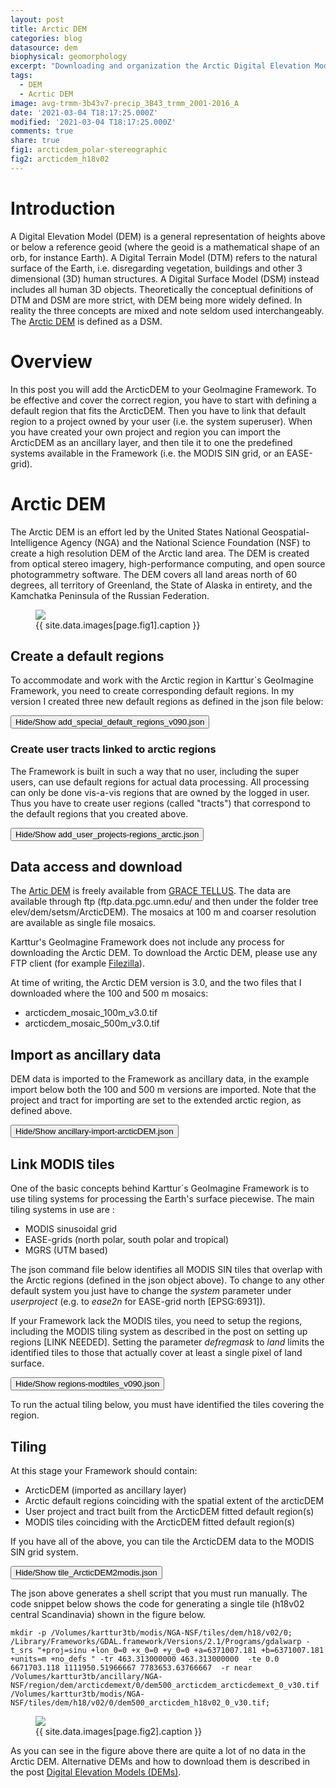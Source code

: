 ```yaml
---
layout: post
title: Arctic DEM
categories: blog
datasource: dem
biophysical: geomorphology
excerpt: "Downloading and organization the Arctic Digital Elevation Model (DEM)"
tags:
  - DEM
  - Acrtic DEM
image: avg-trmm-3b43v7-precip_3B43_trmm_2001-2016_A
date: '2021-03-04 T18:17:25.000Z'
modified: '2021-03-04 T18:17:25.000Z'
comments: true
share: true
fig1: arcticdem_polar-stereographic
fig2: arcticdem_h18v02
---
```

<script src="https://karttur.github.io/common/assets/js/karttur/togglediv.js"></script>

# Introduction

A Digital Elevation Model (DEM) is a general representation of heights above or below a reference geoid (where the geoid is a mathematical shape of an orb, for instance Earth). A Digital Terrain Model (DTM) refers to the natural surface of the Earth, i.e. disregarding vegetation, buildings and other 3 dimensional (3D) human structures. A Digital Surface Model (DSM) instead includes all human 3D objects. Theoretically the conceptual definitions of DTM and DSM are more strict, with DEM being more widely defined. In reality the three concepts are mixed and note seldom used interchangeably. The [Arctic DEM](https://www.pgc.umn.edu/data/arcticdem/) is defined as a DSM.

# Overview

In this post you will add the ArcticDEM to your GeoImagine Framework. To be effective and cover the correct region, you have to start with defining a default region that fits the ArcticDEM. Then you have to link that default region to a project owned by your user (i.e. the system superuser). When you have created your own project and region you can import the ArcticDEM as an ancillary layer, and then tile it to one the predefined systems available in the Framework (i.e. the MODIS SIN grid, or an EASE-grid).

# Arctic DEM

The Arctic DEM is an effort led by the United States National Geospatial-Intelligence Agency (NGA) and the National Science Foundation (NSF) to create a high resolution DEM of the Arctic land area. The DEM is created from optical stereo imagery, high-performance computing, and open source photogrammetry software. The DEM covers all land areas north of 60 degrees, all territory of Greenland, the State of Alaska in entirety, and the Kamchatka Peninsula of the Russian Federation.

<figure>
<img src="{{ site.commonurl }}/images/{{ site.data.images[page.fig1].file }}">
<figcaption> {{ site.data.images[page.fig1].caption }} </figcaption>
</figure>

## Create a default regions

To accommodate and work with the Arctic region in Karttur´s GeoImagine Framework, you need to create corresponding default regions. In my version I created three new default regions as defined in the json file below:

<button id= "togglecreateregion" onclick="hiddencode('createregion')">Hide/Show add_special_default_regions_v090.json</button>

<div id="createregion" style="display:none">

{% capture text-capture %}
{% raw %}

```
{
  "userproject": {
    "userid": "karttur",
    "projectid": "karttur",
    "tractid": "karttur",
    "siteid": "*",
    "plotid": "*",
    "system": "system"
  },
  "period": {
    "timestep": "static"
  },
  "process": [
    {
      "processid": "DefaultRegionFromCoords",
      "overwrite": false,
      "parameters": {
        "regioncat": "global",
        "regionid": "arcticdem",
        "regionname": "Arctic circumpolar DEM",
        "parentid": "globe",
        "parentcat": "globe",
        "epsg": "4326",
        "stratum": "1",
        "minx": -180,
        "miny": 58,
        "maxx": 180,
        "maxy": 90,
        "version": "1.0",
        "title": "Global arctic DEM",
        "label": "Region covering 60 to 90 degrees north, coinciding with the core region of the Arctic DEM."
      },
      "dstpath": {
        "volume": "geoinfo2021"
      }
    },
    {
      "processid": "DefaultRegionFromCoords",
      "overwrite": false,
      "parameters": {
        "regioncat": "global",
        "regionid": "arcticland",
        "regionname": "Arctic circumpolar land",
        "parentid": "globe",
        "parentcat": "globe",
        "stratum": "1",
        "minx": -180,
        "miny": 58,
        "maxx": 180,
        "maxy": 84,
        "version": "1",
        "title": "Global arctic land zone",
        "label": "Region covering arctic cricumpolar land masses extending from 58 to 84 degrees north."
      },
      "dstpath": {
        "volume": "geoinfo2021"
      },
      "dstcomp": [
        {
          "arcticland": {
            "masked": "N",
            "measure": "N",
            "source": "karttur",
            "product": "pubroi",
            "content": "roi",
            "layerid": "defreg",
            "prefix": "defreg",
            "suffix": "v010",
            "dataunit": "boundary",
            "celltype": "vector",
            "cellnull": "0"
          }
        }
      ]
    },
    {
      "processid": "DefaultRegionFromCoords",
      "overwrite": false,
      "parameters": {
        "regioncat": "global",
        "regionid": "arcticdemext",
        "regionname": "Arctic circumpolar DEM",
        "parentid": "globe",
        "parentcat": "globe",
        "stratum": "1",
        "minx": -180,
        "miny": 50,
        "maxx": 180,
        "maxy": 90,
        "version": "1",
        "title": "Global arctic extended DEM",
        "label": "Region covering 50 to 90 degrees north, coinciding with the extended region of the Arctic DEM."
      }
    }
  ]
}
```

{% endraw %}
{% endcapture %}
{% include widgets/toggle-code.html  toggle-text=text-capture  %}
</div>

### Create user tracts linked to arctic regions

The Framework is built in such a way that no user, including the super users, can use default regions for actual data processing. All processing can only be done vis-a-vis regions that are owned by the logged in user. Thus you have to create user regions (called "tracts") that correspond to the default regions that you created above.

<button id= "togglecreatedefregproj" onclick="hiddencode('defregproj')">Hide/Show add_user_projects-regions_arctic.json</button>

<div id="defregproj" style="display:none">

{% capture text-capture %}
{% raw %}

```
{
  "userproject": {
    "userid": "karttur",
    "projectid": "karttur",
    "tractid": "karttur",
    "siteid": "*",
    "plotid": "*",
    "system": "system"
  },
  "period": {
    "timestep": "static"
  },
  "process": [
    {
      "processid": "ManageDefRegProj",
      "overwrite": false,
      "parameters": {
        "defaultregion": "arcticland",
        "tractid": "karttur-arcticland",
        "tractname": "karttur arcticland",
        "projid": "karttur-arcticland",
        "projname": "karttur arcticland",
        "tracttitle": "Karttur arcticland",
        "tractlabel": "Karttur arcticland",
        "projtitle": "Karttur arcticland",
        "projlabel": "Karttur arcticland"
      }
    },
    {
      "processid": "ManageDefRegProj",
      "overwrite": false,
      "parameters": {
        "defaultregion": "arcticdem",
        "tractid": "karttur-arcticdem",
        "tractname": "karttur arcticdem",
        "projid": "karttur-arcticdem",
        "projname": "karttur arcticdem",
        "tracttitle": "Karttur arcticdem",
        "tractlabel": "Karttur arcticdem",
        "projtitle": "Karttur arcticdem",
        "projlabel": "Karttur arcticdem"
      }
    },
    {
      "processid": "ManageDefRegProj",
      "overwrite": false,
      "parameters": {
        "defaultregion": "arcticdemext",
        "tractid": "karttur-arcticdemext",
        "tractname": "karttur arcticdemext",
        "projid": "karttur-arcticdemext",
        "projname": "karttur arcticdemext",
        "tracttitle": "Karttur arcticdemext",
        "tractlabel": "Karttur arcticdemext",
        "projtitle": "Karttur arcticdemext",
        "projlabel": "Karttur arcticdemext"
      }
    }
  ]
}

```
{% endraw %}
{% endcapture %}
{% include widgets/toggle-code.html  toggle-text=text-capture  %}
</div>

## Data access and download

The [Artic DEM](https://www.pgc.umn.edu/data/arcticdem/) is freely available from [GRACE TELLUS](http://data.pgc.umn.edu/elev/dem/setsm/ArcticDEM). The data are available through ftp (ftp.data.pgc.umn.edu/ and then under the folder tree elev/dem/setsm/ArcticDEM). The mosaics at 100 m and coarser resolution are available as single file mosaics.

Karttur's GeoImagine Framework does not include any process for downloading the Arctic DEM. To download the Arctic DEM, please use any FTP client (for example [Filezilla](https://filezilla-project.org)).

At time of writing, the Arctic DEM version is 3.0, and the two files that I downloaded where the 100 and 500 m mosaics:

- arcticdem_mosaic_100m_v3.0.tif
- arcticdem_mosaic_500m_v3.0.tif

## Import as ancillary data

DEM data is imported to the Framework as ancillary data, in the example import below both the 100 and 500 m versions are imported. Note that the project and tract for importing are set to the extended arctic region, as defined above.

<button id= "toggleimport" onclick="hiddencode('import')">Hide/Show ancillary-import-arcticDEM.json</button>

<div id="import" style="display:none">

{% capture text-capture %}
{% raw %}

```
{
  "userproject": {
    "userid": "karttur",
    "projectid": "karttur-arcticdemext",
    "tractid": "karttur-arcticdemext",
    "siteid": "*",
    "plotid": "*",
    "system": "ancillary"
  },
  "period": {
    "timestep": "static"
  },
  "process": [
    {
      "processid": "OrganizeAncillary",
      "overwrite": false,
      "parameters": {
        "importcode": "tif",
        "epsg": "3413",
        "orgid": "NGA-NSF",
        "dsname": "arctiddem",
        "dsversion": "3.0",
        "accessdate": "20181110",
        "regionid": "arcticdem",
        "regioncat": "global",
        "dataurl": "",
        "metaurl": "",
        "title": "Arctic DEM",
        "label": "Arctice Digitial Surface Model"
      },
      "srcpath": {
        "volume": "karttur",
        "hdr": "tif",
        "dat": "tif"
      },
      "dstpath": {
        "volume": "karttur",
        "hdr": "tif",
        "dat": "tif"
      },
      "srcraw": [
        {
          "dem500": {
            "datadir": "ancillary/arcticdem",
            "datafile": "arcticdem_mosaic_500m_v3.0",
            "datalayer": "DEM",
            "title": "Arctic DEM",
            "label": "Arctice Digitial Surface Modeln"
          },
          "dem100": {
            "datadir": "ancillary/arcticdem",
            "datafile": "arcticdem_mosaic_100m_v3.0",
            "title": "Arctic DEM",
            "label": "Arctice Digitial Surface Modeln"
          }
        }
      ],
      "dstcomp": [
        {
          "dem500": {
            "source": "NGA-NSF",
            "product": "arcticdem",
            "content": "dem",
            "layerid": "dem500",
            "prefix": "dem500",
            "suffix": "v30",
            "scalefac": 1,
            "offsetadd": 0,
            "dataunit": "masl",
            "celltype": "Float32",
            "cellnull": -9999,
            "measure": "R",
            "masked": "N"
          }
        },
        {
          "dem100": {
            "source": "NGA-NSF",
            "product": "arcticdem",
            "content": "dem",
            "layerid": "dem100",
            "prefix": "dem100",
            "suffix": "v30",
            "scalefac": 1,
            "offsetadd": 0,
            "dataunit": "masl",
            "celltype": "Float32",
            "cellnull": -9999,
            "measure": "R",
            "masked": "N"
          }
        }
      ]
    }
  ]
}
```

{% endraw %}
{% endcapture %}
{% include widgets/toggle-code.html  toggle-text=text-capture  %}
</div>

## Link MODIS tiles

One of the basic concepts behind Karttur´s GeoImagine Framework is to use tiling systems for processing the Earth's surface piecewise. The main tiling systems in use are :

- MODIS sinusoidal grid
- EASE-grids (north polar, south polar and tropical)
- MGRS (UTM based)

The json command file below identifies all MODIS SIN tiles that overlap with the Arctic regions (defined in the json object above). To change to any other default system you just have to change the _system_ parameter under _userproject_ (e.g. to _ease2n_ for EASE-grid north [EPSG:6931]).

If your Framework lack the MODIS tiles, you need to setup the regions, including the MODIS tiling system as described in the post on setting up regions [LINK NEEDED]. Setting the parameter _defregmask_ to _land_ limits the identified tiles to those that actually cover at least a single pixel of land surface.

<button id= "togglelinkmodis" onclick="hiddencode('linkmodis')">Hide/Show regions-modtiles_v090.json</button>

<div id="linkmodis" style="display:none">

{% capture text-capture %}
{% raw %}

```
{
  "userproject": {
    "userid": "karttur",
    "projectid": "karttur",
    "tractid": "karttur",
    "siteid": "*",
    "plotid": "*",
    "system": "modis"
  },
  "period": {
    "timestep": "static"
  },
  "process": [
    {
      "processid": "LinkDefaultRegionTiles",
      "overwrite": false,
      "version": "0.9",
      "verbose": 2,
      "parameters": {
        "defregmask": "land"
        },
      "srcpath": {
        "volume": "Ancillary",
        "hdr": "shp",
        "dat": "shp"
      },
      "srccomp": [
        {
          "regions": {
            "source": "karttur",
            "product": "roi",
            "content": "pubroi",
            "layerid": "defreg",
            "prefix": "defreg",
            "suffix": "v010"
          }
        }
      ]
    }
  ]
}
```

{% endraw %}
{% endcapture %}
{% include widgets/toggle-code.html  toggle-text=text-capture  %}
</div>

To run the actual tiling below, you must have identified the tiles covering the region.

## Tiling

At this stage your Framework should contain:

- ArcticDEM (imported as ancillary layer)
- Arctic default regions coinciding with the spatial extent of the arcticDEM
- User project and tract built from the ArcticDEM fitted default region(s)
- MODIS tiles coinciding with the ArcticDEM fitted default region(s)

If you have all of the above, you can tile the ArcticDEM data to the MODIS SIN grid system.

<button id= "toggletilings" onclick="hiddencode('tilingdiv')">Hide/Show tile_ArcticDEM2modis.json</button>

<div id="tilingdiv" style="display:none">

{% capture text-capture %}
{% raw %}

```
{
  "userproject": {
    "userid": "karttur",
    "projectid": "karttur-arcticdem",
    "tractid": "karttur-arcticdem",
    "siteid": "*",
    "plotid": "*",
    "system": "modis"
  },
  "period": {
    "timestep": "static"
  },
  "process": [
    {
      "processid": "TileAncillaryRegion",
      "version": "1.3",
      "overwrite": false,
      "parameters": {
        "defregid": "arcticdemext",
        "tr_xres": 500,
        "tr_yres": 500,
        "resample": "near",
        "asscript": false
      },
      "srcpath": {
        "volume": "karttur"
      },
      "dstpath": {
        "volume": "karttur"
      },
      "srccomp": [
        {
          "dem500": {
            "source": "NGA-NSF",
            "product": "arcticdem",
            "content": "dem",
            "layerid": "dem500",
            "prefix": "dem500",
            "suffix": "v30"
          }
        }
      ],
      "dstcopy": [
        {
          "dem500": {
            "srccomp": "dem_dem500",
            "layerid": "dem500"
          }
        }
      ]
    }
  ]
}

```

{% endraw %}
{% endcapture %}
{% include widgets/toggle-code.html  toggle-text=text-capture  %}
</div>

The json above generates a shell script that you must run manually. The code snippet below shows the code for generating a single tile (h18v02 central Scandinavia) shown in the figure below.

```
mkdir -p /Volumes/karttur3tb/modis/NGA-NSF/tiles/dem/h18/v02/0;
/Library/Frameworks/GDAL.framework/Versions/2.1/Programs/gdalwarp -t_srs "+proj=sinu +lon_0=0 +x_0=0 +y_0=0 +a=6371007.181 +b=6371007.181 +units=m +no_defs " -tr 463.313000000 463.313000000  -te 0.0 6671703.118 1111950.51966667 7783653.63766667  -r near  /Volumes/karttur3tb/ancillary/NGA-NSF/region/dem/arcticdemext/0/dem500_arcticdem_arcticdemext_0_v30.tif /Volumes/karttur3tb/modis/NGA-NSF/tiles/dem/h18/v02/0/dem500_arcticdem_h18v02_0_v30.tif;
```

<figure>
<img src="{{ site.commonurl }}/images/{{ site.data.images[page.fig2].file }}">
<figcaption> {{ site.data.images[page.fig2].caption }} </figcaption>
</figure>

As you can see in the figure above there are quite a lot of no data in the Arctic DEM. Alternative DEMs and how to download them is described in the post [Digital Elevation Models (DEMs)](../blog-global-dems).
